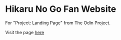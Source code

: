 # Hikaru No Go Fan Website

For "Project: Landing Page" from The Odin Project.

Visit the page [here](https://animatorofsouls.github.io/odin-landing-page/)
